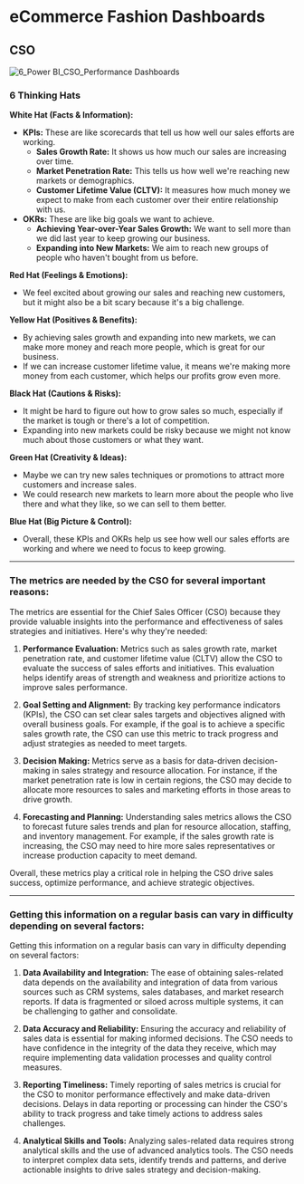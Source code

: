 # eCommerce Fashion Dashboards

## CSO
![6_Power BI_CSO_Performance Dashboards](https://github.com/Dillipmeher/E-commerce_Fashion_Project-PowerBI/assets/143451788/1c32889c-fe43-4094-babb-45549907880a)



### 6 Thinking Hats

**White Hat (Facts & Information):**
- **KPIs:** These are like scorecards that tell us how well our sales efforts are working.
  - **Sales Growth Rate:** It shows us how much our sales are increasing over time.
  - **Market Penetration Rate:** This tells us how well we're reaching new markets or demographics.
  - **Customer Lifetime Value (CLTV):** It measures how much money we expect to make from each customer over their entire relationship with us.
- **OKRs:** These are like big goals we want to achieve.
  - **Achieving Year-over-Year Sales Growth:** We want to sell more than we did last year to keep growing our business.
  - **Expanding into New Markets:** We aim to reach new groups of people who haven't bought from us before.

**Red Hat (Feelings & Emotions):**
- We feel excited about growing our sales and reaching new customers, but it might also be a bit scary because it's a big challenge.

**Yellow Hat (Positives & Benefits):**
- By achieving sales growth and expanding into new markets, we can make more money and reach more people, which is great for our business.
- If we can increase customer lifetime value, it means we're making more money from each customer, which helps our profits grow even more.

**Black Hat (Cautions & Risks):**
- It might be hard to figure out how to grow sales so much, especially if the market is tough or there's a lot of competition.
- Expanding into new markets could be risky because we might not know much about those customers or what they want.

**Green Hat (Creativity & Ideas):**
- Maybe we can try new sales techniques or promotions to attract more customers and increase sales.
- We could research new markets to learn more about the people who live there and what they like, so we can sell to them better.

**Blue Hat (Big Picture & Control):**
- Overall, these KPIs and OKRs help us see how well our sales efforts are working and where we need to focus to keep growing.

---

### The metrics are needed by the CSO for several important reasons:

The metrics are essential for the Chief Sales Officer (CSO) because they provide valuable insights into the performance and effectiveness of sales strategies and initiatives. Here's why they're needed:

1. **Performance Evaluation:** Metrics such as sales growth rate, market penetration rate, and customer lifetime value (CLTV) allow the CSO to evaluate the success of sales efforts and initiatives. This evaluation helps identify areas of strength and weakness and prioritize actions to improve sales performance.

2. **Goal Setting and Alignment:** By tracking key performance indicators (KPIs), the CSO can set clear sales targets and objectives aligned with overall business goals. For example, if the goal is to achieve a specific sales growth rate, the CSO can use this metric to track progress and adjust strategies as needed to meet targets.

3. **Decision Making:** Metrics serve as a basis for data-driven decision-making in sales strategy and resource allocation. For instance, if the market penetration rate is low in certain regions, the CSO may decide to allocate more resources to sales and marketing efforts in those areas to drive growth.

4. **Forecasting and Planning:** Understanding sales metrics allows the CSO to forecast future sales trends and plan for resource allocation, staffing, and inventory management. For example, if the sales growth rate is increasing, the CSO may need to hire more sales representatives or increase production capacity to meet demand.

Overall, these metrics play a critical role in helping the CSO drive sales success, optimize performance, and achieve strategic objectives.

---

### Getting this information on a regular basis can vary in difficulty depending on several factors:

Getting this information on a regular basis can vary in difficulty depending on several factors:

1. **Data Availability and Integration:** The ease of obtaining sales-related data depends on the availability and integration of data from various sources such as CRM systems, sales databases, and market research reports. If data is fragmented or siloed across multiple systems, it can be challenging to gather and consolidate.

2. **Data Accuracy and Reliability:** Ensuring the accuracy and reliability of sales data is essential for making informed decisions. The CSO needs to have confidence in the integrity of the data they receive, which may require implementing data validation processes and quality control measures.

3. **Reporting Timeliness:** Timely reporting of sales metrics is crucial for the CSO to monitor performance effectively and make data-driven decisions. Delays in data reporting or processing can hinder the CSO's ability to track progress and take timely actions to address sales challenges.

4. **Analytical Skills and Tools:** Analyzing sales-related data requires strong analytical skills and the use of advanced analytics tools. The CSO needs to interpret complex data sets, identify trends and patterns, and derive actionable insights to drive sales strategy and decision-making.










